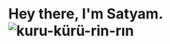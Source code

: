 # Hey there, I'm Satyam.![kuru-kürü-rin-rın](https://github.com/user-attachments/assets/44a79b4e-102b-43f4-8573-75342df2a337 "kuru kuru🤭")
